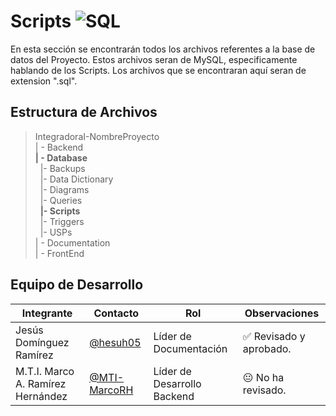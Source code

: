 # Scripts  ![SQL](https://img.shields.io/badge/SQL-_-blue?logo=mysql)


 En esta sección se encontrarán todos los archivos referentes a la base de datos del Proyecto. Estos archivos seran de MySQL, especificamente hablando de los Scripts. Los archivos que se encontraran aquí seran de extension ".sql".

## Estructura de Archivos

>IntegradoraI-NombreProyecto<br>
>| - Backend <br>
>**| - Database**<br>
>&nbsp;&nbsp;|- Backups<br>
>&nbsp;&nbsp;|- Data Dictionary<br>
>&nbsp;&nbsp;|- Diagrams<br>
>&nbsp;&nbsp;|- Queries<br>
>&nbsp;&nbsp;**|- Scripts**<br>
>&nbsp;&nbsp;|- Triggers<br>
>&nbsp;&nbsp;|- USPs<br>
>| - Documentation<br>
>| - FrontEnd


## Equipo de Desarrollo

|Integrante|Contacto|Rol|Observaciones|
|------------|--------|---|---|
|Jesús Domínguez Ramírez|[@hesuh05](https://github.com/hesuh05)|Líder de Documentación|✅ Revisado y aprobado.|
|M.T.I. Marco A. Ramírez Hernández|[@MTI-MarcoRH](https://github.com/MTI-MarcoRH)|Líder de Desarrollo Backend|😐 No ha revisado.|